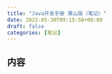 ```yaml
---
title: "Java开发手册 黄山版（笔记）"
date: 2022-05-30T09:15:58+08:00
draft: false
categories: [笔记]
---
```

## 内容